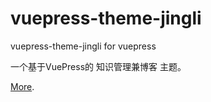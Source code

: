# vuepress-theme-jingli

vuepress-theme-jingli for vuepress

一个基于VuePress的 知识管理兼博客 主题。

[More](https://github.com/roinli/vuepress-theme-jingli#readme).
